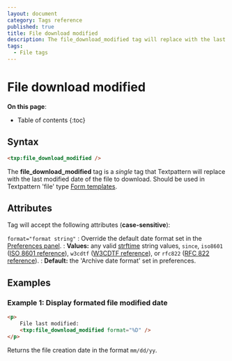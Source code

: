 ```yaml
---
layout: document
category: Tags reference
published: true
title: File download modified
description: The file_download_modified tag will replace with the last modified date of the file to download.
tags:
  - File tags
---
```


# File download modified

**On this page**:

* Table of contents
{:toc}

## Syntax

~~~ html
<txp:file_download_modified />
~~~

The **file_download_modified** tag is a *single* tag that Textpattern will replace with the last modified date of the file to download. Should be used in Textpattern 'file' type [Form templates](/themes/form-templates-explained).

## Attributes

Tag will accept the following attributes (**case-sensitive**):

`format="format string"`
: Override the default date format set in the [Preferences panel](/administration/preferences-panel).
: **Values:** any valid [strftime](https://secure.php.net/strftime) string values, `since`, `iso8601` ([ISO 8601 reference](https://en.wikipedia.org/wiki/ISO_8601)), `w3cdtf` ([W3CDTF reference](https://www.w3.org/TR/NOTE-datetime)), or `rfc822` ([RFC 822 reference](https://www.w3.org/Protocols/rfc822/#z28)).
: **Default:** the 'Archive date format' set in preferences.

## Examples

### Example 1: Display formated file modified date

~~~ html
<p>
    File last modified:
    <txp:file_download_modified format="%D" />
</p>
~~~

Returns the file creation date in the format `mm/dd/yy`.
